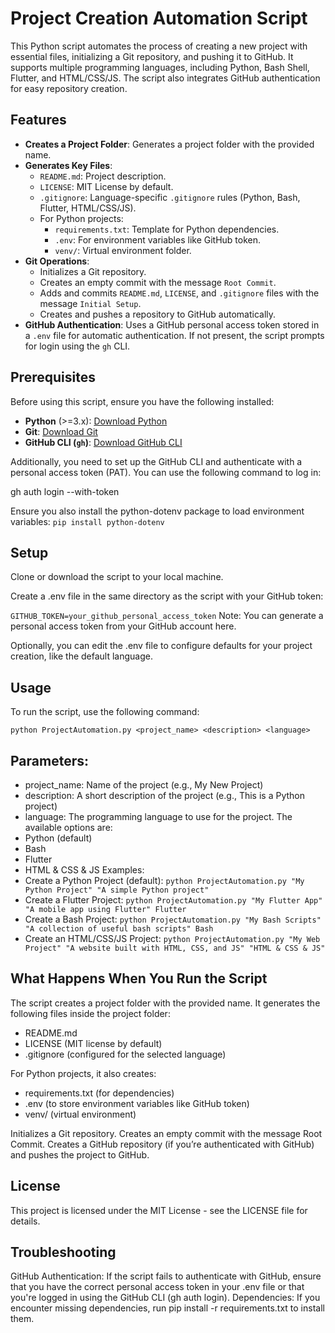 # Project Creation Automation Script

This Python script automates the process of creating a new project with essential files, initializing a Git repository, and pushing it to GitHub. It supports multiple programming languages, including Python, Bash Shell, Flutter, and HTML/CSS/JS. The script also integrates GitHub authentication for easy repository creation.

## Features

- **Creates a Project Folder**: Generates a project folder with the provided name.
- **Generates Key Files**:
  - `README.md`: Project description.
  - `LICENSE`: MIT License by default.
  - `.gitignore`: Language-specific `.gitignore` rules (Python, Bash, Flutter, HTML/CSS/JS).
  - For Python projects:
    - `requirements.txt`: Template for Python dependencies.
    - `.env`: For environment variables like GitHub token.
    - `venv/`: Virtual environment folder.
- **Git Operations**:
  - Initializes a Git repository.
  - Creates an empty commit with the message `Root Commit`.
  - Adds and commits `README.md`, `LICENSE`, and `.gitignore` files with the message `Initial Setup`.
  - Creates and pushes a repository to GitHub automatically.
- **GitHub Authentication**: Uses a GitHub personal access token stored in a `.env` file for automatic authentication. If not present, the script prompts for login using the `gh` CLI.

## Prerequisites

Before using this script, ensure you have the following installed:

- **Python** (>=3.x): [Download Python](https://www.python.org/downloads/)
- **Git**: [Download Git](https://git-scm.com/downloads)
- **GitHub CLI (`gh`)**: [Download GitHub CLI](https://cli.github.com/)

Additionally, you need to set up the GitHub CLI and authenticate with a personal access token (PAT). You can use the following command to log in:

gh auth login --with-token

Ensure you also install the python-dotenv package to load environment variables:
```pip install python-dotenv```

## Setup
Clone or download the script to your local machine.

Create a .env file in the same directory as the script with your GitHub token:

```GITHUB_TOKEN=your_github_personal_access_token```
Note: You can generate a personal access token from your GitHub account here.

Optionally, you can edit the .env file to configure defaults for your project creation, like the default language.

## Usage
To run the script, use the following command:

```python ProjectAutomation.py <project_name> <description> <language>```

## Parameters:
- project_name: Name of the project (e.g., My New Project)
- description: A short description of the project (e.g., This is a Python project)
- language: The programming language to use for the project. The available options are:
- Python (default)
- Bash
- Flutter
- HTML & CSS & JS
Examples:
- Create a Python Project (default):
```python ProjectAutomation.py "My Python Project" "A simple Python project"```
- Create a Flutter Project:
```python ProjectAutomation.py "My Flutter App" "A mobile app using Flutter" Flutter```
- Create a Bash Project:
```python ProjectAutomation.py "My Bash Scripts" "A collection of useful bash scripts" Bash```
- Create an HTML/CSS/JS Project:
```python ProjectAutomation.py "My Web Project" "A website built with HTML, CSS, and JS" "HTML & CSS & JS"```

## What Happens When You Run the Script
The script creates a project folder with the provided name.
It generates the following files inside the project folder:
- README.md
- LICENSE (MIT license by default)
- .gitignore (configured for the selected language)

For Python projects, it also creates:
- requirements.txt (for dependencies)
- .env (to store environment variables like GitHub token)
- venv/ (virtual environment)

Initializes a Git repository.
Creates an empty commit with the message Root Commit.
Creates a GitHub repository (if you’re authenticated with GitHub) and pushes the project to GitHub.

## License
This project is licensed under the MIT License - see the LICENSE file for details.

## Troubleshooting
GitHub Authentication: If the script fails to authenticate with GitHub, ensure that you have the correct personal access token in your .env file or that you're logged in using the GitHub CLI (gh auth login).
Dependencies: If you encounter missing dependencies, run pip install -r requirements.txt to install them.